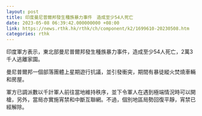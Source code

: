 ```yaml
---
layout: post
title: 印度曼尼普爾邦發生種族暴力事件　造成至少54人死亡
date: 2023-05-08 06:39:42.000000000 +08:00
link: https://news.rthk.hk/rthk/ch/component/k2/1699610-20230508.htm
categories: rthk
---
```


印度軍方表示，東北部曼尼普爾邦發生種族暴力事件，造成至少54人死亡，2萬3千人逃離家園。

曼尼普爾邦一個部落團體上星期遊行抗議，並引發衝突，期間有暴徒縱火焚燒車輛和房屋。

軍方已調派數以千計軍人前往當地維持秩序，並下令軍人在遇到極端情況時可以開槍，另外，當局亦實施宵禁和中斷互聯網。不過，個別地區局勢回復平靜，宵禁已經解除。
